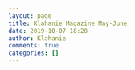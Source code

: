```yaml
---
layout: page
title: Klahanie Magazine May-June
date: 2019-10-07 18:28
author: Klahanie
comments: true
categories: []
---
```


